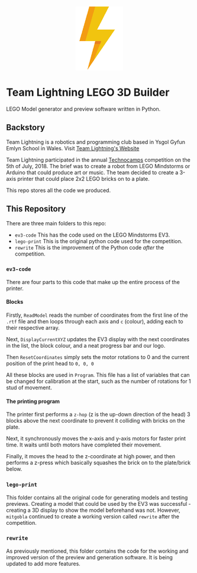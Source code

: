 <p align="center">

<img src="https://github.com/mitgobla/TL-3DPrinter/blob/master/docs/bolt-128.png?raw=true">

</p>

# Team Lightning LEGO 3D Builder
LEGO Model generator and preview software written in Python.
## Backstory

Team Lightning is a robotics and programming club based in Ysgol Gyfun Emlyn School in Wales. 
Visit [Team Lightning's Website](http://www.team-lightning.ga)

Team Lightning participated in the annual [Technocamps](http://www.technocamps.com/en) competition on the 5th of July, 2018. The brief was to create a robot from LEGO Mindstorms or Arduino that could produce art or music. The team decided to create a 3-axis printer that could place 2x2 LEGO bricks on to a plate. 

This repo stores all the code we produced.

## This Repository

There are three main folders to this repo:
- `ev3-code` This has the code used on the LEGO Mindstorms EV3.
- `lego-print` This is the original python code used for the competition.
- `rewrite` This is the improvement of the Python code _after_ the competition.

### `ev3-code`

There are four parts to this code that make up the entire process of the printer.

#### Blocks

Firstly, `ReadModel` reads the number of coordinates from the first line of the `.rtf` file and then loops through each axis and `c` (colour), adding each to their respective array. 

Next, `DisplayCurrentXYZ` updates the EV3 display with the next coordinates in the list, the block colour, and a neat progress bar and our logo.

Then `ResetCoordinates` simply sets the motor rotations to 0 and the current position of the print head to `0, 0, 0`

All these blocks are used in `Program`. This file has a list of variables that can be changed for calibration at the start, such as the number of rotations for 1 stud of movement. 

#### The printing program

The printer first performs a `z-hop` (z is the up-down direction of the head) 3 blocks above the next coordinate to prevent it colliding with bricks on the plate.

Next, it synchronously moves the x-axis and y-axis motors for faster print time. It waits until both motors have completed their movement.

Finally, it moves the head to the z-coordinate at high power, and then performs a z-press which basically squashes the brick on to the plate/brick below. 

### `lego-print`

This folder contains all the original code for generating models and testing previews. Creating a model that could be used by the EV3 was successful - creating a 3D display to show the model beforehand was not. However, `mitgobla` continued to create a working version called `rewrite` after the competition.

### `rewrite`

As previously mentioned, this folder contains the code for the working and improved version of the preview and generation software. It is being updated to add more features.

